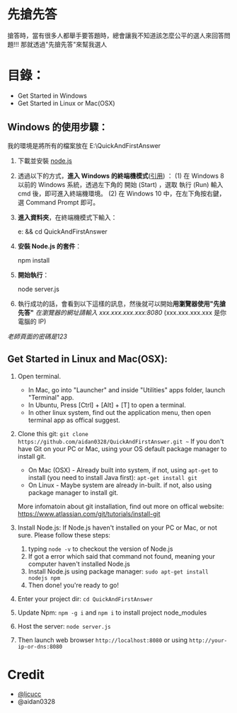# 先搶先答
搶答時，當有很多人都舉手要答題時，總會讓我不知道該怎麼公平的選人來回答問題!!!
那就透過"先搶先答"來幫我選人

# 目錄：
 * Get Started in Windows
 * Get Started in Linux or Mac(OSX)

## Windows 的使用步驟：
我的環境是將所有的檔案放在 E:\QuickAndFirstAnswer

1. 下載並安裝 [node.js](https://nodejs.org/zh-tw/download/)
2. 透過以下的方式，**進入 Windows 的終端機模式**([引用](https://michaelchen.tech/windows-survival/cmd-primer/)) ：
   (1) 在 Windows 8 以前的 Windows 系統，透過左下角的 開始 (Start) ，選取 執行 (Run) 輸入 cmd 後，即可進入終端機環境。
   (2) 在 Windows 10 中，在左下角按右鍵，選 Command Prompt 即可。 
3. **進入資料夾**，在終端機模式下輸入：

    e: && cd QuickAndFirstAnswer

4. **安裝 Node.js 的套件**：

    npm install

5. **開始執行**：

    node server.js

6. 執行成功的話，會看到以下這樣的訊息，然後就可以開始**用瀏覽器使用"先搶先答"**
	*在瀏覽器的網址請輸入 xxx.xxx.xxx.xxx:8080*
	(xxx.xxx.xxx.xxx 是你電腦的 IP)

*老師頁面的密碼是123*
	
## Get Started in Linux and Mac(OSX):

1. Open terminal. 
	* In Mac, go into "Launcher" and inside "Utilities" apps folder, launch "Terminal" app.
	* In Ubuntu, Press [Ctrl] + [Alt] + [T] to open a terminal.
	* In other linux system, find out the application menu, then open terminal app as offical suggest.
2. Clone this git: `git clone https://github.com/aidan0328/QuickAndFirstAnswer.git ~`
If you don't have Git on your PC or Mac, using your OS default package manager to install git.
	* On Mac (OSX) - Already built into system, if not, using `apt-get` to install (you need to install Java first): 
		`apt-get install git`
	* On Linux - Maybe system are already in-built. if not, also using package manager to install git.
	
	More infomatoin about git installation, find out more on offical website: https://www.atlassian.com/git/tutorials/install-git

3. Install Node.js:
	If Node.js haven't installed on your PC or Mac, or not sure. Please follow these steps:
	1. typing `node -v` to checkout the version of Node.js
	2. If got a error which said that command not found, meaning your computer haven't installed Node.js
	3. Install Node.js using package manager: `sudo apt-get install nodejs npm`
	4. Then done! you're ready to go!
4. Enter your project dir: `cd QuickAndFirstAnswer`
5. Update Npm: `npm -g i` and `npm i` to install project node_modules 
6. Host the server: `node server.js`
7. Then launch web browser `http://localhost:8080` or using `http://your-ip-or-dns:8080`

# Credit
* [@ljcucc](https://github.com/ljcucc)
* @aidan0328

